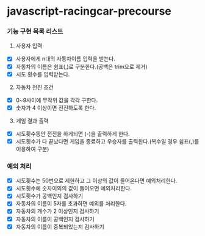 # javascript-racingcar-precourse

### 기능 구현 목록 리스트

1. 사용자 입력

- [x] 사용자에게 n대의 자동차이름 입력을 받는다.
- [x] 자동차의 이름은 쉼표(,)로 구분한다.(공백은 trim으로 제거)
- [x] 시도 횟수를 입력받는다.

2. 자동차 전진 조건

- [x] 0~9사이에 무작위 값을 각각 구한다.
- [x] 숫자가 4 이상이면 전진하도록 한다.

3. 게임 결과 출력

- [x] 시도횟수동안 전진을 하게되면 (-)을 출력하게 한다.
- [x] 시도횟수가 다 끝났다면 게임을 종료하고 우승자를 출력한다.(복수일 경우 쉼표(,)를 이용하여 구분)

### 예외 처리

- [x] 시도횟수는 50번으로 제한하고 그 이상의 값이 들어온다면 예외처리한다.
- [x] 시도횟수에 숫자이외의 값이 들어오면 예외처리한다.
- [x] 시도횟수가 공백인지 검사하기
- [x] 자동차의 이름이 5자를 초과하면 예외를 처리한다.
- [x] 자동차의 개수가 2 이상인지 검사하기
- [x] 자동차의 이름이 공백인지 검사하기
- [x] 자동차의 이름이 중복되었는지 검사하기
